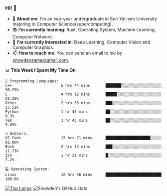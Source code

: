 ### Hi! 👋

+ :school: **About me**: I'm an two-year undergraduate in Sun Yat-sen University majoring in Computer Science(supercomputing).
+ :books: **I’m currently learning**: Rust, Operating System, Machine Learning, Computer Network.
+ :lollipop: **I'm currently interested in**: Deep Learning, Computer Vision and Computer Graphics.
+ 📫 **How to reach me**: You can send an email to me by snowdensama@gmail.com.

<!--START_SECTION:waka-->
📊 **This Week I Spent My Time On** 

```text
💬 Programming Languages: 
C++                      5 hrs 44 mins       ███████░░░░░░░░░░░░░░░░░░   30.29% 
C                        4 hrs 12 mins       █████░░░░░░░░░░░░░░░░░░░░   22.25% 
Other                    2 hrs 33 mins       ███░░░░░░░░░░░░░░░░░░░░░░   13.51% 
Python                   1 hr 45 mins        ██░░░░░░░░░░░░░░░░░░░░░░░   9.3% 
TeX                      1 hr 43 mins        ██░░░░░░░░░░░░░░░░░░░░░░░   9.09%

🔥 Editors: 
VS Code                  15 hrs 21 mins      ████████████████████░░░░░   81.06% 
Bash                     2 hrs 13 mins       ███░░░░░░░░░░░░░░░░░░░░░░   11.73% 
Zsh                      1 hr 21 mins        █░░░░░░░░░░░░░░░░░░░░░░░░   7.2%

💻 Operating System: 
Linux                    18 hrs 56 mins      █████████████████████████   100.0%

```


<!--END_SECTION:waka-->


[![Top Langs](https://github-readme-stats.vercel.app/api/top-langs/?username=lixk28&langs_count=8&layout=compact&hide_border=true)](https://github.com/lixk28/github-readme-stats)
![Snowden's GitHub stats](https://github-readme-stats.vercel.app/api?username=lixk28&show_icons=true&hide_border=true&count_private=true)



<!--
**lixk28/lixk28** is a ✨ _special_ ✨ repository because its `README.md` (this file) appears on your GitHub profile.

Here are some ideas to get you started:

- 🔭 I’m currently working on ...
- 🌱 I’m currently learning ...
- 👯 I’m looking to collaborate on ...
- 🤔 I’m looking for help with ...
- 💬 Ask me about ...
- 📫 How to reach me: ...
- 😄 Pronouns: ...
- ⚡ Fun fact: ...
  -->

